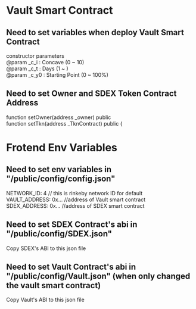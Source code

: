 # Vault Smart Contract

## Need to set variables when deploy Vault Smart Contract
constructor parameters <br>
@param _c_i : Concave (0 ~ 10)<br>
@param _c_t : Days (1 ~ )<br>
@param _c_y0 : Starting Point (0 ~ 100%)<br>

## Need to set Owner and SDEX Token Contract Address
function setOwner(address _owner) public<br>
function setTkn(address _TknContract) public {<br>


# Frotend Env Variables

## Need to set env variables in "/public/config/config.json"<br>
NETWORK_ID: 4 // this is rinkeby network ID for default<br>
VAULT_ADDRESS: 0x... //address of Vault smart contract<br>
SDEX_ADDRESS: 0x... //address of SDEX smart contract<br>

## Need to set SDEX Contract's abi in "/public/config/SDEX.json" <br>

Copy SDEX's ABI to this json file

## Need to set Vault Contract's abi in "/public/config/Vault.json" (when only changed the vault smart contract) <br>

Copy Vault's ABI to this json file